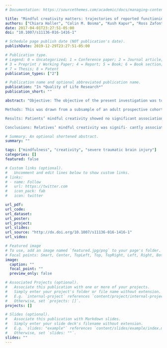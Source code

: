 ```yaml
---
# Documentation: https://sourcethemes.com/academic/docs/managing-content/

title: "Mindful creativity matters: trajectories of reported functioning after severe traumatic brain injury as a function of mindful creativity in patients' relatives: a multilevel analysis"
authors: ["Chiara Haller", "Colin M. Bosma", "Kush Kapur", "Ross Zafonte", "Ellen Langer"]
date: 2017-04-01T23:27:51-05:00
doi: "10.1007/s11136-016-1416-1"

# Schedule page publish date (NOT publication's date).
publishDate: 2019-12-29T23:27:51-05:00

# Publication type.
# Legend: 0 = Uncategorized; 1 = Conference paper; 2 = Journal article;
# 3 = Preprint / Working Paper; 4 = Report; 5 = Book; 6 = Book section;
# 7 = Thesis; 8 = Patent
publication_types: ["2"]

# Publication name and optional abbreviated publication name.
publication: "In *Quality of Life Research*"
publication_short: ""

abstract: "Objective: The objective of the present investigation was to examine the association of mindful creativity with the trajectory of recovery (emotional, interpersonal, cognitive, and total functioning) of patients with severe TBI.

Methods: This was drawn from a subsample of an adult prospective cohort study on severe TBI in Switzerland; patients and their relatives were assessed at 3, 6, and 12 months (patients N = 176, relatives N = 176). Predictor measures were assessed using Mindful Creativity Scale—short form and time (trajectory of functioning of the patient over time). Outcome measures were assessed using Patient Competency Rating Scale for Neuro-reha- bilitation (PCRS-NR; measuring emotional, interpersonal, cognitive, and total functioning post-injury). All measures were assessed at each time point. Mixed linear models were run separately for ages [50 and B50 (i.e., bimodal distribution).

Results: Patients’ mindful creativity showed no significant association with patients’ functioning across time in any of the models. In all age groups, interpersonal functioning decreased across time (slope[50 =-4.66, p = .037; slopeB50 =-7.19, p = .007). Interestingly, in age group B50, interpersonal functioning increased when looking at relative mindful creativity by time (slope = 1.69, p = .005). Additionally, relatives mindful creativity was significantly associated with patients’ functioning in age group B50: (a) patients’ total functioning (slope = 0.18, p = .03) and (b) cognitive functioning (slope = 0.72, p = .020).

Conclusions: Relatives’ mindful creativity was signifi- cantly associated with patients’ functioning after severe TBI. Implications for treatment and future research are discussed."

# Summary. An optional shortened abstract.
summary: ""

tags: ["mindfulness", "creativity", "severe traumatic brain injury"]
categories: []
featured: false

# Custom links (optional).
#   Uncomment and edit lines below to show custom links.
# links:
# - name: Follow
#   url: https://twitter.com
#   icon_pack: fab
#   icon: twitter

url_pdf:
url_code:
url_dataset:
url_poster:
url_project:
url_slides:
url_source: "http://dx.doi.org/10.1007/s11136-016-1416-1"
url_video:

# Featured image
# To use, add an image named `featured.jpg/png` to your page's folder.
# Focal points: Smart, Center, TopLeft, Top, TopRight, Left, Right, BottomLeft, Bottom, BottomRight.
image:
  caption: ""
  focal_point: ""
  preview_only: false

# Associated Projects (optional).
#   Associate this publication with one or more of your projects.
#   Simply enter your project's folder or file name without extension.
#   E.g. `internal-project` references `content/project/internal-project/index.md`.
#   Otherwise, set `projects: []`.
projects: []

# Slides (optional).
#   Associate this publication with Markdown slides.
#   Simply enter your slide deck's filename without extension.
#   E.g. `slides: "example"` references `content/slides/example/index.md`.
#   Otherwise, set `slides: ""`.
slides: ""
---
```


